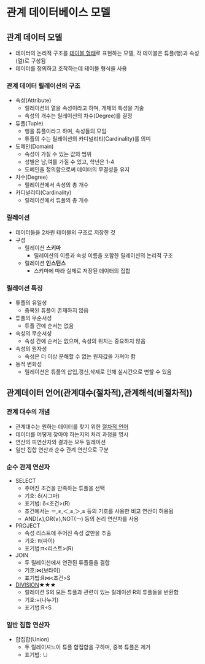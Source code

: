 # 관계 데이터베이스 모델
## 관계 데이터 모델
- 데이터의 논리적 구조를 <u>테이블 형태</u>로 표현하는 모델, 각 테이블은 튜플(행)과 속성(열)로 구성됨
- 데이터를 정의하고 조작하는데 테이블 형식을 사용

### 관계 데이터 릴레이션의 구조
- 속성(Attribute)
  - 릴레이션의 열을 속성이라고 하며, 개체의 특성을 기술
  - 속성의 개수는 릴레이션의 차수(Degree)를 결정
- 튜플(Tuple)
  - 행을 튜플이라고 하며, 속성들의 모임
  - 튜플의 수는 릴레이션의 카디널리티(Cardinality)를 의미
- 도메인(Domain)
  - 속성이 가질 수 있는 값의 범위
  - 성별은 남,여를 가질 수 있고, 학년은 1-4
  - 도메인을 정의함으로써 데이터의 무결성을 유지
- 차수(Degree)
  - 릴레이션에서 속성의 총 개수
- 카디널리티(Cardinality)
  - 릴레이션에서 튜플의 총 개수

### 릴레이션
- 데이터들을 2차원 테이블의 구조로 저장한 것
- 구성
  - 릴레이션 **스키마**
    - 릴레이션의 이름과 속성 이름을 포함한 릴레이션의 논리적 구조
  - 릴레이션 **인스턴스**
    - 스키마에 따라 실제로 저장된 데이터의 집합

### 릴레이션 특징
- 튜플의 유일성
  - 중복된 튜플이 존재하지 않음
- 튜플의 무순서성
  - 튜플 간에 순서는 없음
- 속성의 무순서성
  - 속성 간에 순서는 없으며, 속성의 위치는 중요하지 않음
- 속성의 원자성
  - 속성은 더 이상 분해할 수 없는 원자값을 가져야 함
- 동적 변화성
  - 릴레이션은 튜플의 삽입,갱신,삭제로 인해 실시간으로 변할 수 있음


## 관계데이터 언어(관계대수(**절차적**),관계해석(**비절차적**))
### 관계 대수의 개념
- 관계대수는 원하는 데이터를 찾기 위한 <u>절차적 언어</u>
- 데이터를 어떻게 찾아야 하는지의 처리 과정을 명시
- 연산의 피연산자와 결과는 모두 릴레이션
- 일반 집합 연산과 순수 관계 연산으로 구분

### 순수 관계 연산자
- SELECT
  - 주어진 조건을 만족하는 튜플을 선택
  - 기호: δ(시그마)
  - 표기법: δ<조건>(R)
  - 조건에서는 ＝,≠,＜,≤,＞,≥ 등의 기호를 사용한 비교 연산이 허용됨
  - AND(∧),OR(∨),NOT(￢) 등의 논리 연산자를 사용
- PROJECT
  - 속성 리스트에 주어진 속성 값만을 추출
  - 기호: π(파이)
  - 표기법:π<리스트>(R)
- JOIN
  - 두 릴레이션에서 연관된 튜플들을 결합
  - 기호:⋈(보타이)
  - 표기법:R⋈<조건>S
- <u>DIVISION</u>★★★
  - 릴레이션 S의 모든 튜플과 관련이 있는 릴레이션 R의 튜플들을 반환함
  - 기호:÷(나누기)
  - 표기법:R÷S

### 일반 집합 연산자
- 합집합(Union)
  - 두 릴레이셔느이 튜플 합집합을 구하며, 중복 튜플은 제거
  - 표기법: ∪

